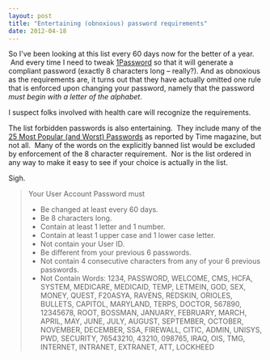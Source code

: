 ```yaml
---
layout: post
title: "Entertaining (obnoxious) password requirements"
date: 2012-04-18
---
```


So I've been looking at this list every 60 days now for the better of
a year.  And every time I need to tweak <a
href="https://agilebits.com/onepassword">1Password</a> so that it will
generate a compliant password (exactly 8 characters long – really?).
And as obnoxious as the requirements are, it turns out that they have
actually omitted one rule that is enforced upon changing your
password, namely that the password <em>must begin with a letter of the
alphabet</em>.

I suspect folks involved with health care will recognize the requirements.

The list forbidden passwords is also entertaining.  They include many of the
<a href="http://techland.time.com/2011/11/22/the-25-most-popular-and-worst-
passwords-of-2011/">25 Most Popular (and Worst) Passwords</a> as reported by
Time magazine, but not all.  Many of the words on the explicitly banned list
would be excluded by enforcement of the 8 character requirement.  Nor is the
list ordered in any way to make it easy to see if your choice is actually in
the list.

Sigh.

<blockquote>Your User Account Password must
<ul>
    <li>Be changed at least every 60 days.</li>
    <li>Be 8 characters long.</li>
    <li>Contain at least 1 letter and 1 number.</li>
    <li>Contain at least 1 upper case and 1 lower case letter.</li>
    <li>Not contain your User ID.</li>
    <li>Be different from your previous 6 passwords.</li>
    <li>Not contain 4 consecutive characters from any of your 6 previous passwords.</li>
    <li>Not Contain Words: 1234, PASSWORD, WELCOME, CMS, HCFA, SYSTEM, MEDICARE, MEDICAID, TEMP, LETMEIN, GOD, SEX, MONEY, QUEST, F20ASYA, RAVENS, REDSKIN, ORIOLES, BULLETS, CAPITOL, MARYLAND, TERPS, DOCTOR, 567890, 12345678, ROOT, BOSSMAN, JANUARY, FEBRUARY, MARCH, APRIL, MAY, JUNE, JULY, AUGUST, SEPTEMBER, OCTOBER, NOVEMBER, DECEMBER, SSA, FIREWALL, CITIC, ADMIN, UNISYS, PWD, SECURITY, 76543210, 43210, 098765, IRAQ, OIS, TMG, INTERNET, INTRANET, EXTRANET, ATT, LOCKHEED</li>
</ul>
</blockquote>